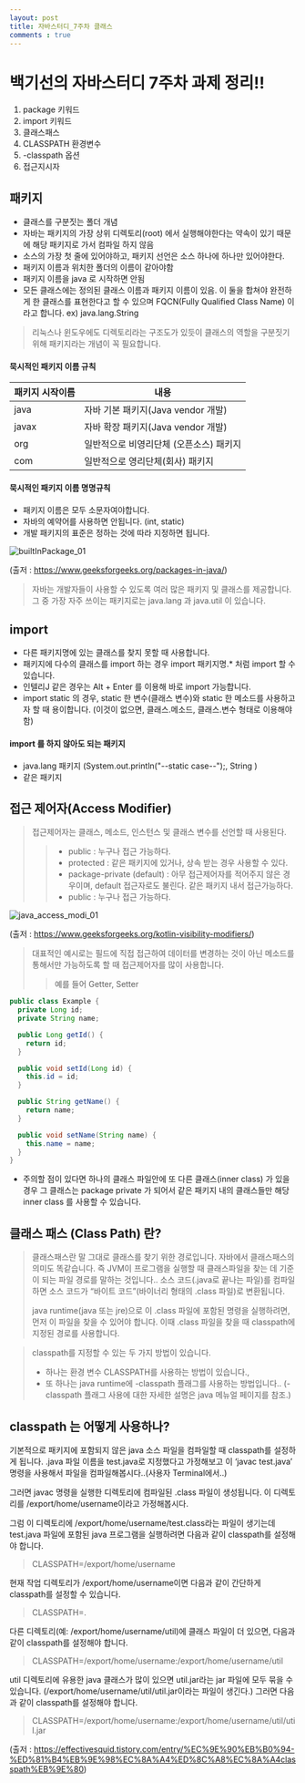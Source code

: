 ```yaml
---
layout: post
title: 자바스터디_7주차 클래스 
comments : true
---
```


# 백기선의 자바스터디 7주차 과제 정리!!


1. package 키워드
2. import 키워드
3. 클래스패스
4. CLASSPATH 환경변수
5. -classpath 옵션
6. 접근지시자


## 패키지
* 클래스를 구분짓는 폴더 개념
* 자바는 패키지의 가장 상위 디렉토리(root) 에서 실행해야한다는 약속이 있기 때문에 해당 패키지로 가서 컴파일 하지 않음
* 소스의 가장 첫 줄에 있어야하고, 패키지 선언은 소스 하나에 하나만 있어야한다.
* 패키지 이름과 위치한 폴더의 이름이 같아야함
* 패키지 이름을 java 로 시작하면 안됨
* 모든 클래스에는 정의된 클래스 이름과 패키지 이름이 있음. 이 둘을 합쳐야 완전하게 한 클래스를 표현한다고
  할 수 있으며 FQCN(Fully Qualified Class Name) 이라고 합니다.
  ex) java.lang.String

> 리눅스나 윈도우에도 디렉토리라는 구조도가 있듯이 클래스의 역할을 구분짓기 위해 패키지라는 개념이 꼭 필요합니다.



#### 묵시적인 패키지 이름 규칙
|패키지 시작이름|내용|
|---|----------------------|
|java|자바 기본 패키지(Java vendor 개발)|
|javax|자바 확장 패키지(Java vendor 개발)|
|org|일반적으로 비영리단체 (오픈소스) 패키지|
|com|일반적으로 영리단체(회사) 패키지|


#### 묵시적인 패키지 이름 명명규칙
* 패키지 이름은 모두 소문자여야합니다.
* 자바의 예약어를 사용하면 안됩니다. (int, static)
* 개발 패키지의 표준은 정하는 것에 따라 지정하면 됩니다.

![builtInPackage_01](/assets/java_study/builtInPackage_01.jpg)

(출저 : https://www.geeksforgeeks.org/packages-in-java/)

> 자바는 개발자들이 사용할 수 있도록 여러 많은 패키지 및 클래스를 제공합니다.
> 그 중 가장 자주 쓰이는 패키지로는 java.lang 과 java.util 이 있습니다.


## import

* 다른 패키지명에 있는 클래스를 찾지 못할 때 사용합니다.
* 패키지에 다수의 클래스를 import 하는 경우 import 패키지명.* 처럼 import 할 수 있습니다.
* 인텔리J 같은 경우는 Alt + Enter 를 이용해 바로 import 가능합니다. 
* import static 의 경우, static 한 변수(클래스 변수)와 static 한 메소드를 사용하고자 할 때 용이합니다.
  (이것이 없으면, 클래스.메소드, 클래스.변수 형태로 이용해야함)

#### import 를 하지 않아도 되는 패키지
* java.lang 패키지 (System.out.println("--static case--");, String )
* 같은 패키지

## 접근 제어자(Access Modifier)

> 접근제어자는 클래스, 메소드, 인스턴스 및 클래스 변수를 선언할 때 사용된다.
>> * public : 
>> 누구나 접근 가능하다.
>> * protected :
>> 같은 패키지에 있거나, 상속 받는 경우 사용할 수 있다.
>> * package-private (default) : 
>> 아무 접근제어자를 적어주지 않은 경우이며, default 접근자로도 불린다. 같은 패키지 내서 접근가능하다.
>> * public :
>> 누구나 접근 가능하다.

![java_access_modi_01](/assets/java_study/java_access_modi_01.jpg)

(출저 : https://www.geeksforgeeks.org/kotlin-visibility-modifiers/)

> 대표적인 예시로는 필드에 직접 접근하여 데이터를 변경하는 것이 아닌 메소드를
> 통해서만 가능하도록 할 때 접근제어자를 많이 사용합니다. 
>> 예를 들어 Getter, Setter

~~~java
public class Example {  
  private Long id;
  private String name;

  public Long getId() {
    return id;
  }

  public void setId(Long id) {
    this.id = id;
  }

  public String getName() {
    return name;
  }

  public void setName(String name) {
    this.name = name;
  }
}
~~~

* 주의할 점이 있다면 하나의 클래스 파일안에 또 다른 클래스(inner class) 가 있을 경우 그 클래스는 package private 가 되어서
  같은 패키지 내의 클래스들만 해당 inner class 를 사용할 수 있습니다.
  

## 클래스 패스 (Class Path) 란?

> 클래스패스란 말 그대로 클래스를 찾기 위한 경로입니다.
> 자바에서 클래스패스의 의미도 똑같습니다. 즉 JVM이 프로그램을 실행할 때 
> 클래스파일을 찾는 데 기준이 되는 파일 경로를 말하는 것입니다.. 
> 소스 코드(.java로 끝나는 파일)를 컴파일하면 소스 코드가 “바이트 코드”(바이너리 형태의 .class 파일)로 변환됩니다.
> 
> java runtime(java 또는 jre)으로 이 .class 파일에 포함된 명령을 실행하려면, 먼저 이 파일을 찾을 수 있어야 합니다. 이때 .class 파일을 찾을 때
> classpath에 지정된 경로를 사용합니다.

> classpath를 지정할 수 있는 두 가지 방법이 있습니다. 
> * 하나는 환경 변수 CLASSPATH를 사용하는 방법이 있습니다.,
> * 또 하나는 java runtime에 -classpath 플래그를 사용하는 방법입니다..
> (-classpath 플래그 사용에 대한 자세한 설명은 java 메뉴얼 페이지를 참조.)


## classpath 는 어떻게 사용하나?

기본적으로 패키지에 포함되지 않은 java 소스 파일을 컴파일할 때 classpath를 설정하게 됩니다.
.java 파일 이름을 test.java로 지정했다고 가정해보고 이 ‘javac test.java’ 명령을 사용해서 파일을 컴파일해봅시다..(사용자 Terminal에서..)

그러면 javac 명령을 실행한 디렉토리에 컴파일된 .class 파일이 생성됩니다. 이 디렉토리를 /export/home/username이라고 가정해봅시다. 

그럼 이 디렉토리에 /export/home/username/test.class라는 파일이 생기는데 test.java 파일에 포함된 java 프로그램을 실행하려면 다음과 같이 classpath를 설정해야 합니다.

> CLASSPATH=/export/home/username

현재 작업 디렉토리가 /export/home/username이면 다음과 같이 간단하게 classpath를 설정할 수 있습니다.

> CLASSPATH=.

다른 디렉토리(예: /export/home/username/util)에 클래스 파일이 더 있으면, 다음과 같이 classpath를 설정해야 합니다.

> CLASSPATH=/export/home/username:/export/home/username/util

util 디렉토리에 유용한 java 클래스가 많이 있으면 util.jar라는 jar 파일에 모두 묶을 수 있습니다. (/export/home/username/util/util.jar이라는 파일이 생긴다.) 그러면 다음과 같이 classpath를 설정해야 합니다.

> CLASSPATH=/export/home/username:/export/home/username/util/util.jar

(출저 : https://effectivesquid.tistory.com/entry/%EC%9E%90%EB%B0%94-%ED%81%B4%EB%9E%98%EC%8A%A4%ED%8C%A8%EC%8A%A4classpath%EB%9E%80)